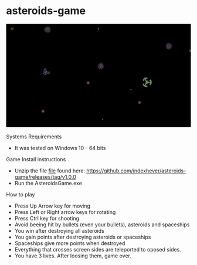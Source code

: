 # asteroids-game
![Image of Yaktocat](gameplay.png)

Systems Requirements
- It was tested on Windows 10 - 64 bits

Game Install instructions
- Unzip the file [file](https://github.com/indexhever/asteroids-game/releases/download/v1.0.0/1.0.0.zip) found here: https://github.com/indexhever/asteroids-game/releases/tag/v1.0.0
- Run the AsteroidsGame.exe

How to play
- Press Up Arrow key for moving
- Press Left or Right arrow keys for rotating
- Press Ctrl key for shooting
- Avoid beeing hit by bullets (even your bullets), asteroids and spaceships
- You win after destroying all asteroids
- You gain points after destroying asteroids or spaceships
- Spaceships give more points when destroyed
- Everything that crosses screen sides are teleported to oposed sides.
- You have 3 lives. After loosing them, game over.
